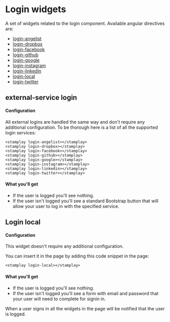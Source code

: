 Login widgets
==================

A set of widgets related to the login component. Available angular directives are:
* [login-angelist](#external-service-login)
* [login-dropbox](#external-service-login)
* [login-facebook](#external-service-login)
* [login-github](#external-service-login)
* [login-google](#external-service-login)
* [login-instagram](#external-service-login)
* [login-linkedin](#external-service-login)
* [login-local](#login-local)
* [login-twitter](#external-service-login)

## external-service login
#### Configuration
All external logins are handled the same way and don't require any additional configuration. 
To be thorough here is a list of all the supported login services:

	<stamplay login-angelist></stamplay>   
	<stamplay login-dropbox></stamplay>
	<stamplay login-facebook></stamplay>
	<stamplay login-github></stamplay>
	<stamplay login-google></stamplay>
	<stamplay login-instagram></stamplay>
	<stamplay login-linkedin></stamplay>
	<stamplay login-twitter></stamplay>

#### What you'll get
* If the user is logged you'll see nothing.
* If the user isn't logged you'll see a standard Bootstrap button that will allow your user to log in with the specified service.  

## Login local
#### Configuration
This widget doesn't require any additional configuration.

You can insert it in the page by adding this code snippet in the page: 
 
	<stamplay login-local></stamplay>

#### What you'll get
* If the user is logged you'll see nothing.
* If the user isn't logged you'll see a form with email and password that your user will need to complete for signin in.

When a user signs in all the widgets in the page will be notified that the user is logged.